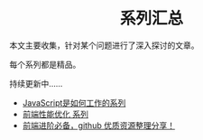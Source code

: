 <h1 align="center">系列汇总</h1>

本文主要收集，针对某个问题进行了深入探讨的文章。

每个系列都是精品。

持续更新中……


* [JavaScript是如何工作的系列](https://github.com/qq449245884/xiaozhi)
* [ 前端性能优化 系列](https://github.com/qq449245884/xiaozhi)
* [前端进阶必备，github 优质资源整理分享！](https://juejin.im/post/5d3edad9f265da03a652f133)

 

